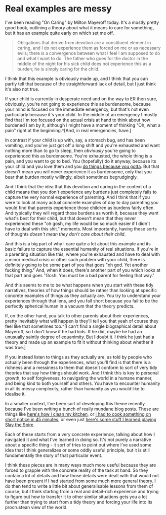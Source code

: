 # Real examples are messy

I've been reading "On Caring" by Milton Mayeroff today. It's a mostly pretty good book, outlining a theory about what it means to care for something, but it has an example quite early on which set me off.

> Obligations that derive from devotion are a constituent element in caring, and I do not experience them as forced on me or as necessary evils; there is a convergence between what I feel I am supposed to do and what I want to do. The father who goes for the doctor in the middle of the night for his sick child does not experience this as a burden; he is simply caring for the child. 

I think that this example is obviously made up, and I think that you can partly tell that because of the straightforward lack of detail, but I just think it's also not true.

If your child is currently in desperate need and on the way to ER then sure, obviously, you're not going to experience this as burdensome, because your mind is focused on the immediate emergency, but that's not even particularly because it's your child. In the middle of an emergency I mostly find that I'm too focused on the actual crisis at hand to think about how burdened I am by it, although I might have a moment of thinking "Oh, what a pain" right at the beginning.^[And, in real emergencies, have.]

In contrast if your child is up with, say, a stomach bug, and has been vomiting, and you've just got off a long shift and you're exhausted and want nothing more than to go to sleep, then *obviously* you're going to experienced this as burdensome. You're exhausted, the whole thing is a pain, and you want to go to bed. You (hopefully) do it anyway, because its your child and you love them and you [do things because you gotta](https://notebook.drmaciver.com/posts/2025-03-29-10:40.html). But that doesn't mean you will never experience it as burdensome, only that you bear that burden mostly willingly, albeit sometimes begrudgingly.

And I think that the idea that this devotion and caring in the context of a child means that you don't experience any burdens just completely fails to capture the very normal experience of parenting. And I think that if you were to look at many actual concrete examples of day to day parenting you would find that parents experience those children as burdens fairly often. And typically they will regard those burdens as worth it, because they want what's best for their child, but that doesn't mean that they never experienced these "oh gosh, my life would be so much easier if I didn't have to deal with this shit." moments. Most importantly, having these sorts of thoughts *doesn't mean they don't care about their child*.

And this is a big part of why I care quite a lot about this example and its basic failure to capture the essential humanity of real situations. If you're in a parenting situation like this, where you're exhausted and have to deal with a minor medical crisis or other such problem with your child, there is definitely going to be some part of you that goes "oh god. Yet another fucking thing." And, when it does, there's another part of you which looks at that part and goes "Gosh. You must be a bad parent for feeling that way."

And this seems to me to be what happens when you start with these tidy narratives, theories of how things should be rather than looking at specific concrete examples of things as they actually are. You try to understand your experiences through that lens, and you fall short because you fail to be the perfectly spherical human in a vacuum that the theory predicts.

If, on the other hand, you talk to other parents about their experiences, pretty inevitably what will happen is they'll tell you that yeah of course they feel like that sometimes too.^[I can't find a single biographical detail about Mayeroff, so I don't know if he had kids. If he did, maybe he had an unusually saintly degree of equanimity. But I doubt it. I think he just had a theory and made up an example to fit it without thinking about whether it was true.]

If you instead listen to things as they actually are, as told by people who actually been through the experiences, what you'll find is that there is a richness and a messiness to them that doesn't conform to sort of very tidy theories that say how things should work. And I think this is key to personal growth, to self forgiveness, to navigating the world in a humane manner, and being kind to both yourself and others. You have to encounter humanity in all its messy complexity, rather than humanity as you would like to idealise it.

In a smaller context, I've been sort of developing this theme recently because I've been writing a bunch of really mundane blog posts. These are things like [here's how I clean my kitchen](https://notebook.drmaciver.com/posts/2025-03-23-21:48.html), or [I had to cook something on short notice in 45 minutes](https://notebook.drmaciver.com/posts/2025-04-13-14:46.html), or even just [here's some stuff I learned playing Slay the Spire](https://notebook.drmaciver.com/posts/2025-04-14-21:32.html).

Each of these starts from a very concrete experience, talking about how I navigated it and what I've learned in doing so. It's not purely a narrative about a specific thing - it sort of tries to point out where I've used some idea that I think generalizes or some oddly useful principle, but it is still fundamentally the story of that particular event.

I think these pieces are in many ways much more useful because they are forced to grapple with the concrete reality of the task at hand. So they contain a lot of details and how those details were dealt with that would not have been present if I had started from some much more general theory. I do then tend to write a little bit about generalisable lessons from them of course, but I think starting from a real and detail-rich experience and trying to figure out how to transfer it to other similar situations gets you a lot further than trying to start from a tidy theory and forcing your life into its procrustean view of the world.
